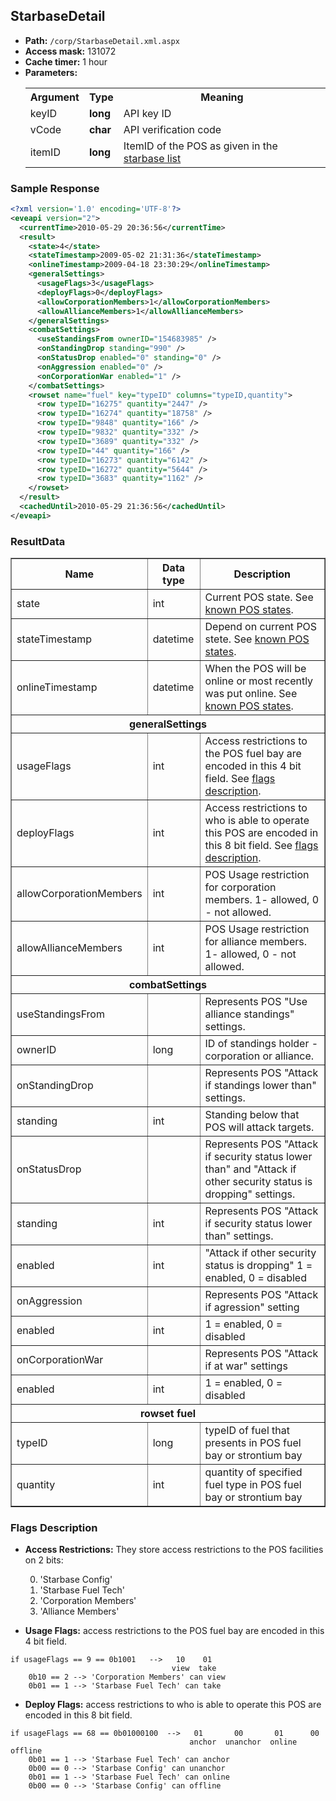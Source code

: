 ## StarbaseDetail

* __Path:__ ``/corp/StarbaseDetail.xml.aspx``
* __Access mask:__ 131072
* __Cache timer:__ 1 hour
* __Parameters:__
	<table>
        <tbody>
            <tr>
                <th>Argument</th>
                <th>Type</th>
                <th>Meaning</th>
            </tr>
            <tr>
                <td>keyID</td>
                <td><strong>long</strong></td>
                <td>API key ID</td>
            </tr>
            <tr>
                <td>vCode</td>
                <td><strong>char</strong></td>
                <td>API verification code</td>
            </tr>
            <tr>
                <td>itemID</td>
                <td><strong>long</strong></td>
                <td>ItemID of the POS as given in the <a href="../corp_starbaselist/">starbase list</a></td>
            </tr>
        </tbody>
    </table>

### Sample Response
```xml
<?xml version='1.0' encoding='UTF-8'?>
<eveapi version="2">
  <currentTime>2010-05-29 20:36:56</currentTime>
  <result>
    <state>4</state>
    <stateTimestamp>2009-05-02 21:31:36</stateTimestamp>
    <onlineTimestamp>2009-04-18 23:30:29</onlineTimestamp>
    <generalSettings>
      <usageFlags>3</usageFlags>
      <deployFlags>0</deployFlags>
      <allowCorporationMembers>1</allowCorporationMembers>
      <allowAllianceMembers>1</allowAllianceMembers>
    </generalSettings>
    <combatSettings>
      <useStandingsFrom ownerID="154683985" />
      <onStandingDrop standing="990" />
      <onStatusDrop enabled="0" standing="0" />
      <onAggression enabled="0" />
      <onCorporationWar enabled="1" />
    </combatSettings>
    <rowset name="fuel" key="typeID" columns="typeID,quantity">
      <row typeID="16275" quantity="2447" />
      <row typeID="16274" quantity="18758" />
      <row typeID="9848" quantity="166" />
      <row typeID="9832" quantity="332" />
      <row typeID="3689" quantity="332" />
      <row typeID="44" quantity="166" />
      <row typeID="16273" quantity="6142" />
      <row typeID="16272" quantity="5644" />
      <row typeID="3683" quantity="1162" />
    </rowset>
  </result>
  <cachedUntil>2010-05-29 21:36:56</cachedUntil>
</eveapi>
```
### ResultData
<table border="1">
	<tbody>
		<tr>
			<th>Name</th>
			<th>Data type</th>
			<th>Description</th>
		</tr>
		<tr>
			<td>state</td>
			<td>int</td>
			<td>Current POS state. See <a href="../enumerations/#known-pos-states">known POS states</a>.</td>
		</tr>
		<tr>
			<td>stateTimestamp</td>
			<td>datetime</td>
			<td>Depend on current POS stete. See <a href="../enumerations/#known-pos-states">known POS states</a>.</td>
		</tr>
		<tr>
			<td>onlineTimestamp</td>
			<td>datetime</td>
			<td>When the POS will be online or most recently was put online.  See <a href="../enumerations/#known-pos-states">known POS states</a>.</td>
		</tr>
		<tr>
			<th colspan="3">generalSettings</th>
		</tr>
		<tr>
			<td>usageFlags</td>
			<td>int</td>
			<td>Access restrictions to the POS fuel bay are encoded in this 4 bit field. See <a href="#flags-description">flags description</a>.</td>
		</tr>
		<tr>
			<td>deployFlags</td>
			<td>int</td>
			<td>Access restrictions to who is able to operate this POS are encoded in this 8 bit field. See <a href="#flags-description">flags description</a>.</td>
		</tr>
		<tr>
			<td>allowCorporationMembers</td>
			<td>int</td>
			<td>POS Usage restriction for corporation members. 1- allowed, 0 - not allowed.</td>
		</tr>
		<tr>
			<td>allowAllianceMembers</td>
			<td>int</td>
			<td>POS Usage restriction for alliance members. 1- allowed, 0 - not allowed.</td>
		</tr>
		<tr>
			<th colspan="3">combatSettings</th>
		</tr>
		<tr>
			<td>useStandingsFrom</td>
			<td></td>
			<td>Represents POS "Use alliance standings" settings.</td>
		</tr>
		<tr>
			<td>ownerID</td>
			<td>long</td>
			<td>ID of standings holder - corporation or alliance. </td>
		</tr>
		<tr>
			<td>onStandingDrop</td>
			<td></td>
			<td>Represents POS "Attack if standings lower than" settings.</td>
		</tr>
		<tr>
			<td>standing</td>
			<td>int</td>
			<td>Standing below that POS will attack targets.</td>
		</tr>
		<tr>
			<td>onStatusDrop</td>
			<td></td>
			<td>Represents POS "Attack if security status lower than" and "Attack if other security status is dropping" settings.</td>
		</tr>
		<tr>
			<td>standing</td>
			<td>int</td>
			<td>Represents POS "Attack if security status lower than" settings.</td>
		</tr>
		<tr>
			<td>enabled</td>
			<td>int</td>
			<td>"Attack if other security status is dropping" 1 = enabled, 0 = disabled</td>
		</tr>
		<tr>
			<td>onAggression</td>
			<td></td>
			<td>Represents POS "Attack if agression" setting</td>
		</tr>
		<tr>
			<td>enabled</td>
			<td>int</td>
			<td>1 = enabled, 0 = disabled</td>
		</tr>
		<tr>
			<td>onCorporationWar</td>
			<td></td>
			<td>Represents POS "Attack if at war" settings</td>
		</tr>
		<tr>
			<td>enabled</td>
			<td>int</td>
			<td>1 = enabled, 0 = disabled</td>
		</tr>
		<tr>
			<th colspan="3">rowset fuel</th>
		</tr>
		<tr>
			<td>typeID</td>
			<td>long</td>
			<td>typeID of fuel that presents in POS fuel bay or strontium bay</td>
		</tr>
		<tr>
			<td>quantity</td>
			<td>int</td>
			<td>quantity of specified fuel type in POS fuel bay or strontium bay</td>
		</tr>
	</tbody>
</table>

### Flags Description
* __Access Restrictions:__
They store access restrictions to the POS facilities on 2 bits:
	<ol start="0">
		<li>'Starbase Config'</li>
		<li>'Starbase Fuel Tech'</li>
		<li>'Corporation Members'</li>
		<li>'Alliance Members'</li>
	</ol>

* __Usage Flags:__
access restrictions to the POS fuel bay are encoded in this 4 bit field.
```
if usageFlags == 9 == 0b1001   -->   10    01
                                    view  take
    0b10 == 2 --> 'Corporation Members' can view
    0b01 == 1 --> 'Starbase Fuel Tech' can take
```

* __Deploy Flags:__
	access restrictions to who is able to operate this POS are encoded in this 8 bit field.
```
if usageFlags == 68 == 0b01000100  -->   01       00       01      00
                                        anchor  unanchor  online  offline
    0b01 == 1 --> 'Starbase Fuel Tech' can anchor
    0b00 == 0 --> 'Starbase Config' can unanchor
    0b01 == 1 --> 'Starbase Fuel Tech' can online
    0b00 == 0 --> 'Starbase Config' can offline
```
